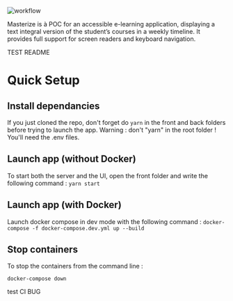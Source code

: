 ![workflow](https://github.com/WildCodeSchool/2104-wns-remote-alphas/actions/workflows/ci.yml/badge.svg)

Masterize is à POC for an accessible e-learning application, displaying a text integral version of the student’s courses in a weekly timeline. It provides full support for screen readers and keyboard navigation.

TEST README 


# Quick Setup

## Install dependancies

If you just cloned the repo, don't forget do `yarn` in the front and back folders before trying to launch the app. Warning : don't "yarn" in the root folder !
You'll need the .env files.

## Launch app (without Docker)

To start both the server and the UI, open the front folder and write the following command :
`yarn start`

## Launch app (with Docker)

Launch docker compose in dev mode with the following command :
`docker-compose -f docker-compose.dev.yml up --build`

## Stop containers

To stop the containers from the command line :

`docker-compose down`

test CI BUG


